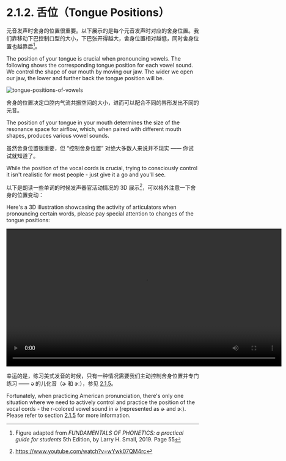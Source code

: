 # 2.1.2. 舌位（Tongue Positions）

元音发声时舍身的位置很重要。以下展示的是每个元音发声时对应的舍身位置。我们靠移动下巴控制口型的大小，下巴张开得越大，舍身位置相对越低，同时舍身位置也越靠后[^1]。

The position of your tongue is crucial when pronouncing vowels. The following shows the corresponding tongue position for each vowel sound. We control the shape of our mouth by moving our jaw. The wider we open our jaw, the lower and further back the tongue position will be.

![tongue-positions-of-vowels](/images/tongue-positions-of-vowels.svg)

舍身的位置决定口腔内气流共振空间的大小，进而可以配合不同的唇形发出不同的元音。

The position of your tongue in your mouth determines the size of the resonance space for airflow, which, when paired with different mouth shapes, produces various vowel sounds.

虽然舍身位置很重要，但 “控制舍身位置” 对绝大多数人来说并不现实 —— 你试试就知道了。

While the position of the vocal cords is crucial, trying to consciously control it isn't realistic for most people - just give it a go and you'll see.

以下是朗读一些单词的时候发声器官活动情况的 3D 展示[^2]，可以格外注意一下舍身的位置变动：

Here's a 3D illustration showcasing the activity of articulators when pronouncing certain words, please pay special attention to changes of the tongue positions:

<video controls width="720"> <source src="/videos/3d-presentation.mp4" type="video/mp4"></source>Your browser does not support the video tag. </video>

幸运的是，练习美式发音的时候，只有一种情况需要我们主动控制舍身位置并专门练习 —— <span class="pho">ə</span> 的儿化音（<span class="pho">ɚ</span> 和 <span class="pho">ɝː</span>），参见 [2.1.5](2.1.5-ə)。

Fortunately, when practicing American pronunciation, there's only one situation where we need to actively control and practice the position of the vocal cords - the r-colored vowel sound in <span class="pho">ə</span> (represented as <span class="pho">ɚ</span> and <span class="pho">ɝː</span>). Please refer to section [2.1.5](2.1.5-ə) for more information.

[^1]: Figure adapted from *FUNDAMENTALS OF PHONETICS: a practical guide for students* 5th Edition, by Larry H. Small, 2019. Page 55
[^2]: https://www.youtube.com/watch?v=wYwk07QM4rc